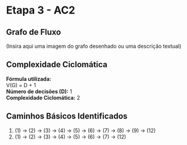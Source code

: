 # Etapa 3 - AC2

## Grafo de Fluxo
(Insira aqui uma imagem do grafo desenhado ou uma descrição textual)

## Complexidade Ciclomática
**Fórmula utilizada:**  
V(G) = D + 1  
**Número de decisões (D):** 1  
**Complexidade Ciclomática:** 2

## Caminhos Básicos Identificados
1. (1) → (2) → (3) → (4) → (5) → (6) → (7) → (8) → (9) → (12)
2. (1) → (2) → (3) → (4) → (5) → (6) → (7) → (12)